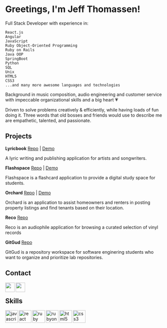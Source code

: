 # Greetings, I'm Jeff Thomassen!

Full Stack Developer with experience in: 

    React.js 
    Angular 
    JavaScript
    Ruby Object-Oriented Programming 
    Ruby on Rails 
    Java OOP
    SpringBoot
    Python
    SQL 
    Unix
    HTML5
    CSS3
    ...and many more awesome languages and technologies
    
Background in music composition, audio engineering and customer service with impeccable organizational skills and a big heart :heartpulse:

Driven to solve problems creatively & efficiently, while having loads of fun doing it. Three words that old bosses and friends would use to describe me are empathetic, talented, and passionate. 

## Projects

**Lyricbook** [Repo](https://github.com/jthomassen/lyricbook-frontend) | [Demo](https://www.youtube.com/watch?v=jH2jRotmVJM&t=16s&ab_channel=JeffThomassen)

A lyric writing and publishing application for artists and songwriters.

**Flashspace** [Repo](https://github.com/jthomassen/flashcard-study-app) | [Demo](https://www.youtube.com/watch?v=fTcnUv8lH7s&t=1s&ab_channel=JeffThomassen)

Flashspace is a flashcard application to provide a digital study space for students.

**Orchard** [Repo](https://github.com/jthomassen/orchard-app) | [Demo](https://www.youtube.com/watch?v=Q0sdA39DBG8&t=3s&ab_channel=JeffThomassen)

Orchard is an application to assist homeowners and renters in posting property listings and find tenants based on their location.

**Reco** [Repo](https://github.com/jthomassen/reco)

Reco is an audiophile application for browsing a curated selection of vinyl records

**GitGud** [Repo](https://github.com/jthomassen/Git-Gud)

GitGud is a repository workspace for software enginering students who want to organize and prioritize lab repositories. 
## Contact

<p>
    <a href="https://www.linkedin.com/in/jeff-thomassen/" target="blank"><img align="left" src="https://cdn.jsdelivr.net/gh/devicons/devicon/icons/linkedin/linkedin-original.svg" height="30" width="30" /></a>
    <a href="https://medium.com/@jeff.thomassen/" target="blank"><img align="left" src="https://cdn.jsdelivr.net/npm/simple-icons@3.0.1/icons/medium.svg"  height="30" width="30" /></a>
</p>

<br/>

## Skills

<p align="left">
    <img src="https://cdn.jsdelivr.net/gh/devicons/devicon/icons/javascript/javascript-original.svg" alt="javascript" align="left" width="40" height="40"/>
    <img src="https://cdn.jsdelivr.net/gh/devicons/devicon/icons/react/react-original.svg" alt="react" align="left" width="40" height="40"/>
    <img src="https://cdn.jsdelivr.net/gh/devicons/devicon/icons/ruby/ruby-plain-wordmark.svg" alt="ruby" align="left" width="40" height="40"/>
    <img src="https://cdn.jsdelivr.net/gh/devicons/devicon/icons/rails/rails-plain-wordmark.svg" alt="rubyonrails" align="left" width="40" height="40"/>
    <img src="https://cdn.jsdelivr.net/gh/devicons/devicon/icons/html5/html5-plain-wordmark.svg" alt="html5" align="left" width="40" height="40"/>
    <img src="https://cdn.jsdelivr.net/gh/devicons/devicon/icons/css3/css3-plain-wordmark.svg" alt="css3" align="left" width="40" height="40"/>
</p>
